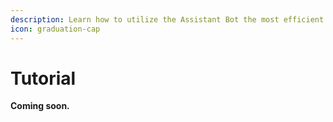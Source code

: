 ```yaml
---
description: Learn how to utilize the Assistant Bot the most efficient way.
icon: graduation-cap
---
```


# Tutorial

**Coming soon.**
